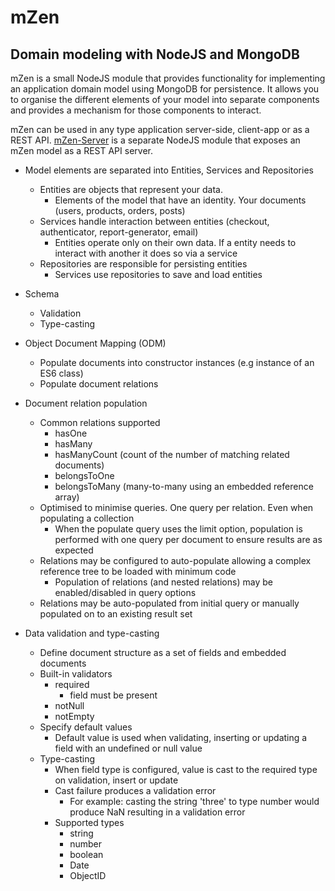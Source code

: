 # mZen
## Domain modeling with NodeJS and MongoDB 

mZen is a small NodeJS module that provides functionality for implementing an application domain model using MongoDB for persistence. It allows you to organise the different elements of your model into separate components and provides a mechanism for those components to interact. 

mZen can be used in any type application server-side, client-app or as a REST API. [mZen-Server](https://github.com/kevin-foster/mZen-Server) is a separate NodeJS module that exposes an mZen model as a REST API server.

- Model elements are separated into Entities, Services and Repositories
  - Entities are objects that represent your data.
    - Elements of the model that have an identity. Your documents (users, products, orders, posts)
  - Services handle interaction between entities (checkout, authenticator, report-generator, email)
    - Entities operate only on their own data. If a entity needs to interact with another it does so via a service
  - Repositories are responsible for persisting entities
    - Services use repositories to save and load entities
- Schema
  - Validation
  - Type-casting
- Object Document Mapping (ODM)
  - Populate documents into constructor instances (e.g instance of an ES6 class)
  - Populate document relations

- Document relation population
  - Common relations supported
    - hasOne 
    - hasMany
    - hasManyCount (count of the number of matching related documents)
    - belongsToOne
    - belongsToMany (many-to-many using an embedded reference array)
  - Optimised to minimise queries. One query per relation. Even when populating a collection
    - When the populate query uses the limit option, population is performed with one query per document to ensure results are as expected 
  - Relations may be configured to auto-populate allowing a complex reference tree to be loaded with minimum code
    - Population of relations (and nested relations) may be enabled/disabled in query options 
  - Relations may be auto-populated from initial query or manually populated on to an existing result set

- Data validation and type-casting 
  - Define document structure as a set of fields and embedded documents 
  - Built-in validators
    - required 
      - field must be present 
    - notNull
    - notEmpty 
  - Specify default values 
    - Default value is used when validating, inserting or updating a field with an undefined or null value
  - Type-casting 
    - When field type is configured, value is cast to the required type on validation, insert or update
    - Cast failure produces a validation error 
      - For example: casting the string 'three' to type number would produce NaN resulting in a validation error
    - Supported types
      - string
      - number
      - boolean
      - Date
      - ObjectID
